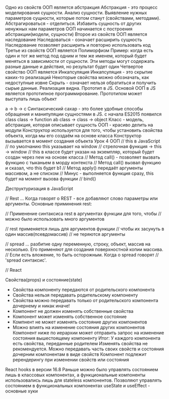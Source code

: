 Одно из свойств ООП является абстракция
Абстракция - это процесс моделирования сущности. Анализ сущности.
Выявление нужных параметров сущности, которые потом станут (свойствами, методами).
Абстрагироваться - отделиться. Избавить сущность от других ненужных нам параметров
ООП начинается с построения абстракции(модели, сущности)
Второе из свойств ООП является наследование
Наследоваться - означает расширить сущность
Наследование позволяет расширить и повторно использовать код
Третье из свойств ООП является Полиморфизм
Пример: когда есть один и тот же метод под одним и тем же именем, который будет меняться в зависимости от сущности. Эти методы могут содержать разные данные и действия, но результат будет один
Четвертое свойство ООП является Инкапсуляция
Инкапсуляция - это скрытие каких-то реализаций
Некоторые свойства можно обозначать, как недоступные извне
Скрыть - означает нельзя обратиться и получить сырые данные. Реализация видна.
Прототип в JS. Основой ООП в JS является прототипное программирование.
Прототипом может выступать лишь объект

a -> b -> c
Синтаксический сахар - это более удобные способы обращения и манипуляции сущностями в JS.
с начала ES2015 появился class
class -> function
ab class -> class -> object
Класс - модель, абстракция, которая описывает сущность
ООП - красиво делить на модули
Конструктор используется для того, чтобы установить свойства объекта, когда мы его создаём на основе класса
Конструктор вызывается в момент создания объекта
Урок 4 ООП
// this в JavaScript
// по умолчанию this указывает на window
// стрелочная функция -> this -> window
// this в классе будет указан на экземпляр, который будет создан через new на основе класса
// Метод call() - позволяет вызвать функцию с тыканьем в морду контекста
// Метод call() вызвал функцию и сказал, что this будет b1
// Метод apply() передаёт аргументы массивом, а не списком
// Минус - выполняется функция сразу, this будет на момент вызова функции
// bind()

Деструктуризация в JavaScript

// Rest ... Когда говорят о REST - все добавляют слово параметры или аргументы. Основные приминения rest:

// Применение синтаксиса rest в аргументах функции для того, чтобы
// можно было использовать много аргументов

// rest применяется лишь для аргументов функции
// чтобы их засунуть в один массив(псевдомассив)
// не теряются аргументы

// spread ... разбитие одну переменную, строку, объект, массив на несколько. Его применяют для создания поверхностной копии массива.
// Если есть вложение, то быть осторожным. Когда о spread говорят
// 'spread синтаксис'.

// React

Свойства(props) и состояние(state)

-   Свойства компоненту передаются от родительского компонента
-   Свойства нельзя передавать родительскому компоненту
-   Свойства можно передавать только от родительского компонента дочернему и никак иначе!
-   Компонент не должен изменять собственные свойства
-   Компонент может изменять собственное состояние
-   Компнент не может изменять состояние других компонентов
-   Можно влиять на изменение состояния других компонентов
    Компонент ниже по иерархии может отправить запрос на изменение состояния вышестоящему компоненту
    Итог:
    У каждого компонента есть свойства, переданные родителем
    Изменять свойства не рекомендуется.
    Можно передавать часть своих свойств и состояния дочерним компонентам в виде свойств
    Компонент подлежит ререндерингу при изменении свойств или состояния

React hooks в версии 16.8
Раньше можно было управлять состоянием лишь в классовых компонентах,
а функциональные компоненты использовались лишь для stateless компонентов.
Позволяют управлять состоянием в функциональных компонентах
useState и useEffect - основные хуки
